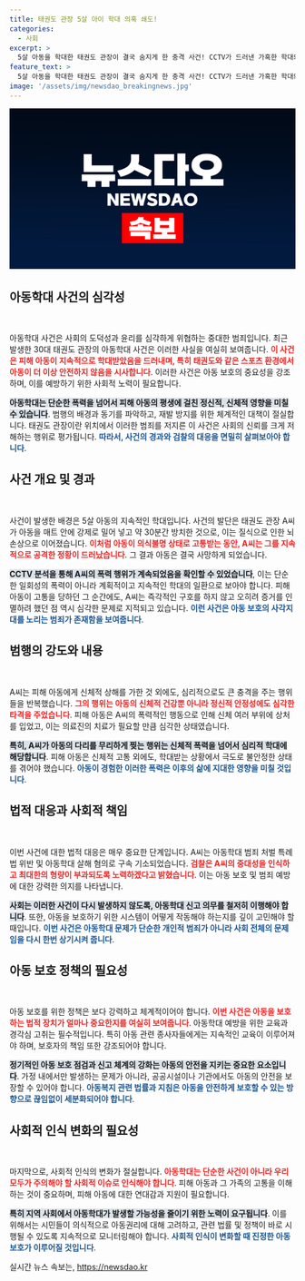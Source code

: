 ```yaml
---
title: 태권도 관장 5살 아이 학대 의혹 쇄도!
categories:
  - 사회
excerpt: >
  5살 아동을 학대한 태권도 관장이 결국 숨지게 한 충격 사건! CCTV가 드러낸 가혹한 학대와 은폐 시도, 검찰의 강력 처벌 예고까지. 클릭하고 사건의 전모를 확인하세요!
feature_text: >
  5살 아동을 학대한 태권도 관장이 결국 숨지게 한 충격 사건! CCTV가 드러낸 가혹한 학대와 은폐 시도, 검찰의 강력 처벌 예고까지. 클릭하고 사건의 전모를 확인하세요!
image: '/assets/img/newsdao_breakingnews.jpg'
---
```


<p><img src="/assets/img/newsdao_breakingnews.jpg" alt="bookingtag 속보" /></p>

<h2 data-ke-size="size26">아동학대 사건의 심각성</h2>

<p data-ke-size="size16">&nbsp;</p>

<p>아동학대 사건은 사회의 도덕성과 윤리를 심각하게 위협하는 중대한 범죄입니다. 최근 발생한 30대 태권도 관장의 아동학대 사건은 이러한 사실을 여실히 보여줍니다. <b><span style="color: #ee2323;">이 사건은 피해 아동이 지속적으로 학대받았음을 드러내며, 특히 태권도와 같은 스포츠 환경에서 아동이 더 이상 안전하지 않음을 시사합니다</span></b>. 이러한 사건은 아동 보호의 중요성을 강조하며, 이를 예방하기 위한 사회적 노력이 필요합니다.</p>

<p><b><span style="background-color: #21538527;">아동학대는 단순한 폭력을 넘어서 피해 아동의 평생에 걸친 정신적, 신체적 영향을 미칠 수 있습니다</span></b>. 범행의 배경과 동기를 파악하고, 재발 방지를 위한 체계적인 대책이 절실합니다. 태권도 관장이란 위치에서 이러한 범죄를 저지른 이 사건은 사회의 신뢰를 크게 저해하는 행위로 평가됩니다. <b><span style="color: #1a5490;">따라서, 사건의 경과와 검찰의 대응을 면밀히 살펴보아야 합니다</span></b>.</p>

<h2 data-ke-size="size26">사건 개요 및 경과</h2>

<p data-ke-size="size16">&nbsp;</p>

<p>사건이 발생한 배경은 5살 아동의 지속적인 학대입니다. 사건의 발단은 태권도 관장 A씨가 아동을 매트 안에 강제로 밀어 넣고 약 30분간 방치한 것으로, 이는 질식으로 인한 뇌손상으로 이어졌습니다. <b><span style="color: #ee2323;">이처럼 아동이 의식불명 상태로 고통받는 동안, A씨는 그를 지속적으로 공격한 정황이 드러났습니다</span></b>. 그 결과 아동은 결국 사망하게 되었습니다.</p>

<p><b><span style="background-color: #21538527;">CCTV 분석을 통해 A씨의 폭력 행위가 계속되었음을 확인할 수 있었습니다</span></b>, 이는 단순한 일회성의 폭력이 아니라 계획적이고 지속적인 학대의 일환으로 보아야 합니다. 피해 아동이 고통을 당하던 그 순간에도, A씨는 즉각적인 구호를 하지 않고 오히려 증거를 인멸하려 했던 점 역시 심각한 문제로 지적되고 있습니다. <b><span style="color: #1a5490;">이런 사건은 아동 보호의 사각지대를 노리는 범죄가 존재함을 보여줍니다</span></b>.</p>

<h2 data-ke-size="size26">범행의 강도와 내용</h2>

<p data-ke-size="size16">&nbsp;</p>

<p>A씨는 피해 아동에게 신체적 상해를 가한 것 외에도, 심리적으로도 큰 충격을 주는 행위들을 반복했습니다. <b><span style="color: #ee2323;">그의 행위는 아동의 신체적 건강뿐 아니라 정신적 안정성에도 심각한 타격을 주었습니다</span></b>. 피해 아동은 A씨의 폭력적인 행동으로 인해 신체 여러 부위에 상처를 입었고, 이는 의료진의 치료가 필요할 만큼 심각한 상태였습니다.</p>

<p><b><span style="background-color: #21538527;">특히, A씨가 아동의 다리를 무리하게 찢는 행위는 신체적 폭력을 넘어서 심리적 학대에 해당합니다</span></b>. 피해 아동은 신체적 고통 외에도, 학대받는 상황에서 극도로 불안정한 상태를 겪어야 했습니다. <b><span style="color: #1a5490;">아동이 경험한 이러한 폭력은 이후의 삶에 지대한 영향을 미칠 것입니다</span></b>.</p>

<h2 data-ke-size="size26">법적 대응과 사회적 책임</h2>

<p data-ke-size="size16">&nbsp;</p>

<p>이번 사건에 대한 법적 대응은 매우 중요한 단계입니다. A씨는 아동학대 범죄 처벌 특례법 위반 및 아동학대 살해 혐의로 구속 기소되었습니다. <b><span style="color: #ee2323;">검찰은 A씨의 중대성을 인식하고 최대한의 형량이 부과되도록 노력하겠다고 밝혔습니다</span></b>. 이는 아동 보호 및 범죄 예방에 대한 강력한 의지를 나타냅니다.</p>

<p><b><span style="background-color: #21538527;">사회는 이러한 사건이 다시 발생하지 않도록, 아동학대 신고 의무를 철저히 이행해야 합니다</span></b>. 또한, 아동을 보호하기 위한 시스템이 어떻게 작동해야 하는지를 깊이 고민해야 할 때입니다. <b><span style="color: #1a5490;">이번 사건은 아동학대 문제가 단순한 개인적 범죄가 아니라 사회 전체의 문제임을 다시 한번 상기시켜 줍니다</span></b>.</p>

<h2 data-ke-size="size26">아동 보호 정책의 필요성</h2>

<p data-ke-size="size16">&nbsp;</p>

<p>아동 보호를 위한 정책은 보다 강력하고 체계적이어야 합니다. <b><span style="color: #ee2323;">이번 사건은 아동을 보호하는 법적 장치가 얼마나 중요한지를 여실히 보여줍니다</span></b>. 아동학대 예방을 위한 교육과 경각심 고취는 필수적입니다. 특히 아동 관련 종사자들에게는 지속적인 교육이 이루어져야 하며, 보호자의 책임 또한 강조되어야 합니다.</p>

<p><b><span style="background-color: #21538527;">정기적인 아동 보호 점검과 신고 체계의 강화는 아동의 안전을 지키는 중요한 요소입니다</span></b>. 가정 내에서만 발생하는 문제가 아니라, 공공시설이나 기관에서도 아동의 안전을 보장할 수 있어야 합니다. <b><span style="color: #1a5490;">아동복지 관련 법률과 지침은 아동을 안전하게 보호할 수 있는 방향으로 끊임없이 세분화되어야 합니다</span></b>.</p>

<h2 data-ke-size="size26">사회적 인식 변화의 필요성</h2>

<p data-ke-size="size16">&nbsp;</p>

<p>마지막으로, 사회적 인식의 변화가 절실합니다. <b><span style="color: #ee2323;">아동학대는 단순한 사건이 아니라 우리 모두가 주의해야 할 사회적 이슈로 인식해야 합니다</span></b>. 피해 아동과 그 가족의 고통을 이해하는 것이 중요하며, 피해 아동에 대한 연대감과 지원이 필요합니다.</p>

<p><b><span style="background-color: #21538527;">특히 지역 사회에서 아동학대가 발생할 가능성을 줄이기 위한 노력이 요구됩니다</span></b>. 이를 위해서는 시민들이 의식적으로 아동권리에 대해 고려하고, 관련 법률 및 정책이 바로 시행될 수 있도록 지속적으로 모니터링해야 합니다. <b><span style="color: #1a5490;">사회적 인식이 변화할 때 진정한 아동 보호가 이루어질 것입니다</span></b>.</p>

<p data-ke-size="size16"></p>
실시간 뉴스 속보는, <a href="https://newsdao.kr" rel="dofollow">https://newsdao.kr</a>


